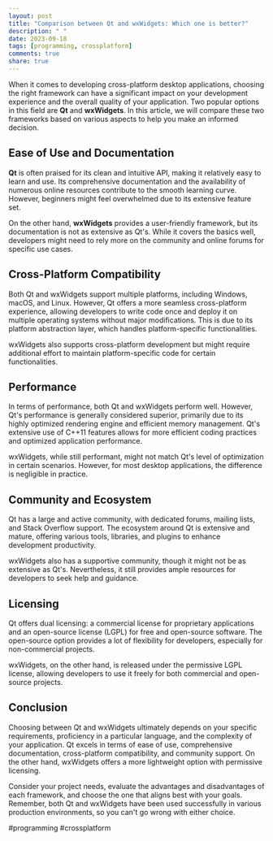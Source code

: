 ```yaml
---
layout: post
title: "Comparison between Qt and wxWidgets: Which one is better?"
description: " "
date: 2023-09-18
tags: [programming, crossplatform]
comments: true
share: true
---
```


When it comes to developing cross-platform desktop applications, choosing the right framework can have a significant impact on your development experience and the overall quality of your application. Two popular options in this field are **Qt** and **wxWidgets**. In this article, we will compare these two frameworks based on various aspects to help you make an informed decision.

## Ease of Use and Documentation

**Qt** is often praised for its clean and intuitive API, making it relatively easy to learn and use. Its comprehensive documentation and the availability of numerous online resources contribute to the smooth learning curve. However, beginners might feel overwhelmed due to its extensive feature set.

On the other hand, **wxWidgets** provides a user-friendly framework, but its documentation is not as extensive as Qt's. While it covers the basics well, developers might need to rely more on the community and online forums for specific use cases.

## Cross-Platform Compatibility

Both Qt and wxWidgets support multiple platforms, including Windows, macOS, and Linux. However, Qt offers a more seamless cross-platform experience, allowing developers to write code once and deploy it on multiple operating systems without major modifications. This is due to its platform abstraction layer, which handles platform-specific functionalities.

wxWidgets also supports cross-platform development but might require additional effort to maintain platform-specific code for certain functionalities.

## Performance

In terms of performance, both Qt and wxWidgets perform well. However, Qt's performance is generally considered superior, primarily due to its highly optimized rendering engine and efficient memory management. Qt's extensive use of C++11 features allows for more efficient coding practices and optimized application performance.

wxWidgets, while still performant, might not match Qt's level of optimization in certain scenarios. However, for most desktop applications, the difference is negligible in practice.

## Community and Ecosystem

Qt has a large and active community, with dedicated forums, mailing lists, and Stack Overflow support. The ecosystem around Qt is extensive and mature, offering various tools, libraries, and plugins to enhance development productivity.

wxWidgets also has a supportive community, though it might not be as extensive as Qt's. Nevertheless, it still provides ample resources for developers to seek help and guidance.

## Licensing

Qt offers dual licensing: a commercial license for proprietary applications and an open-source license (LGPL) for free and open-source software. The open-source option provides a lot of flexibility for developers, especially for non-commercial projects.

wxWidgets, on the other hand, is released under the permissive LGPL license, allowing developers to use it freely for both commercial and open-source projects.

## Conclusion

Choosing between Qt and wxWidgets ultimately depends on your specific requirements, proficiency in a particular language, and the complexity of your application. Qt excels in terms of ease of use, comprehensive documentation, cross-platform compatibility, and community support. On the other hand, wxWidgets offers a more lightweight option with permissive licensing.

Consider your project needs, evaluate the advantages and disadvantages of each framework, and choose the one that aligns best with your goals. Remember, both Qt and wxWidgets have been used successfully in various production environments, so you can't go wrong with either choice.

#programming #crossplatform